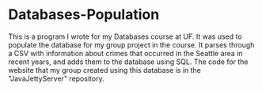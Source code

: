 # Databases-Population

This is a program I wrote for my Databases course at UF. It was used to populate the
database for my group project in the course. It parses through a CSV with information
about crimes that occurred in the Seattle area in recent years, and adds them to
the database using SQL. The code for the website that my group created using this
database is in the "JavaJettyServer" repository.
